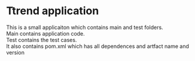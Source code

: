 # Ttrend application


This is a small applicaiton which contains main and test folders.  
Main contains application code.  
Test contains the test cases.  
It also contains pom.xml which has all dependences and artfact name and version

